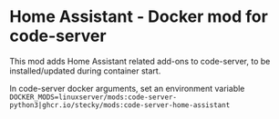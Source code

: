 # Home Assistant - Docker mod for code-server

This mod adds Home Assistant related add-ons to code-server, to be installed/updated during container start.

In code-server docker arguments, set an environment variable `DOCKER_MODS=linuxserver/mods:code-server-python3|ghcr.io/stecky/mods:code-server-home-assistant`
